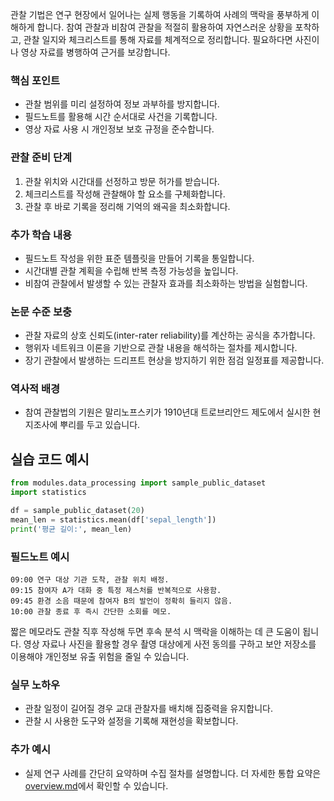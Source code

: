 관찰 기법은 연구 현장에서 일어나는 실제 행동을 기록하여 사례의 맥락을 풍부하게 이해하게 합니다. 참여 관찰과 비참여 관찰을 적절히 활용하여 자연스러운 상황을 포착하고, 관찰 일지와 체크리스트를 통해 자료를 체계적으로 정리합니다. 필요하다면 사진이나 영상 자료를 병행하여 근거를 보강합니다.

### 핵심 포인트
* 관찰 범위를 미리 설정하여 정보 과부하를 방지합니다.
* 필드노트를 활용해 시간 순서대로 사건을 기록합니다.
* 영상 자료 사용 시 개인정보 보호 규정을 준수합니다.

### 관찰 준비 단계
1. 관찰 위치와 시간대를 선정하고 방문 허가를 받습니다.
2. 체크리스트를 작성해 관찰해야 할 요소를 구체화합니다.
3. 관찰 후 바로 기록을 정리해 기억의 왜곡을 최소화합니다.

### 추가 학습 내용
* 필드노트 작성을 위한 표준 템플릿을 만들어 기록을 통일합니다.
* 시간대별 관찰 계획을 수립해 반복 측정 가능성을 높입니다.
* 비참여 관찰에서 발생할 수 있는 관찰자 효과를 최소화하는 방법을 실험합니다.

### 논문 수준 보충
* 관찰 자료의 상호 신뢰도(inter-rater reliability)를 계산하는 공식을 추가합니다.
* 행위자 네트워크 이론을 기반으로 관찰 내용을 해석하는 절차를 제시합니다.
* 장기 관찰에서 발생하는 드리프트 현상을 방지하기 위한 점검 일정표를 제공합니다.

### 역사적 배경
* 참여 관찰법의 기원은 말리노프스키가 1910년대 트로브리안드 제도에서 실시한 현지조사에 뿌리를 두고 있습니다.
## 실습 코드 예시
```python
from modules.data_processing import sample_public_dataset
import statistics

df = sample_public_dataset(20)
mean_len = statistics.mean(df['sepal_length'])
print('평균 길이:', mean_len)
```

### 필드노트 예시
```
09:00 연구 대상 기관 도착, 관찰 위치 배정.
09:15 참여자 A가 대화 중 특정 제스처를 반복적으로 사용함.
09:45 환경 소음 때문에 참여자 B의 발언이 정확히 들리지 않음.
10:00 관찰 종료 후 즉시 간단한 소회를 메모.
```

짧은 메모라도 관찰 직후 작성해 두면 후속 분석 시 맥락을 이해하는 데 큰 도움이 됩니다. 영상 자료나 사진을 활용할 경우 촬영 대상에게 사전 동의를 구하고 보안 저장소를 이용해야 개인정보 유출 위험을 줄일 수 있습니다.

### 실무 노하우
* 관찰 일정이 길어질 경우 교대 관찰자를 배치해 집중력을 유지합니다.
* 관찰 시 사용한 도구와 설정을 기록해 재현성을 확보합니다.



### 추가 예시
- 실제 연구 사례를 간단히 요약하며 수집 절차를 설명합니다.
더 자세한 통합 요약은 [overview.md](../overview.md)에서 확인할 수 있습니다.
